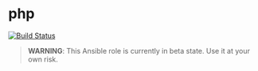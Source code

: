 # php

[![Build Status](https://drone.owncloud.com/api/badges/owncloud-ansible/php/status.svg)](https://drone.owncloud.com/owncloud-ansible/php)

> **WARNING**: This Ansible role is currently in beta state. Use it at your own risk.

